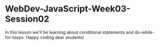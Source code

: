 # WebDev-JavaScript-Week03-Session02
In this lesson we'll be learning about conditional statements and do-while-for-loops.  Happy coding dear students!
